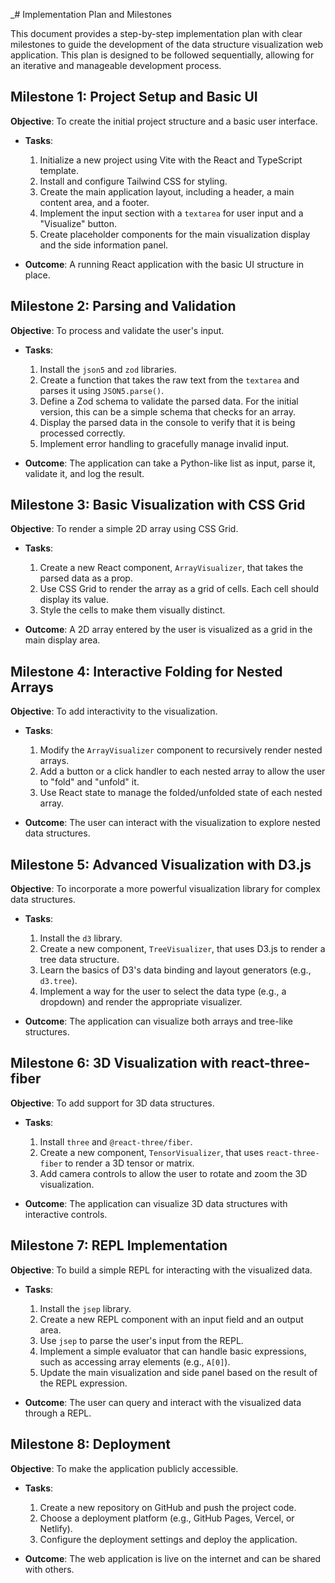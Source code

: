 _# Implementation Plan and Milestones

This document provides a step-by-step implementation plan with clear milestones to guide the development of the data structure visualization web application. This plan is designed to be followed sequentially, allowing for an iterative and manageable development process.

## Milestone 1: Project Setup and Basic UI

**Objective**: To create the initial project structure and a basic user interface.

- **Tasks**:
    1.  Initialize a new project using Vite with the React and TypeScript template.
    2.  Install and configure Tailwind CSS for styling.
    3.  Create the main application layout, including a header, a main content area, and a footer.
    4.  Implement the input section with a `textarea` for user input and a "Visualize" button.
    5.  Create placeholder components for the main visualization display and the side information panel.

- **Outcome**: A running React application with the basic UI structure in place.

## Milestone 2: Parsing and Validation

**Objective**: To process and validate the user's input.

- **Tasks**:
    1.  Install the `json5` and `zod` libraries.
    2.  Create a function that takes the raw text from the `textarea` and parses it using `JSON5.parse()`.
    3.  Define a Zod schema to validate the parsed data. For the initial version, this can be a simple schema that checks for an array.
    4.  Display the parsed data in the console to verify that it is being processed correctly.
    5.  Implement error handling to gracefully manage invalid input.

- **Outcome**: The application can take a Python-like list as input, parse it, validate it, and log the result.

## Milestone 3: Basic Visualization with CSS Grid

**Objective**: To render a simple 2D array using CSS Grid.

- **Tasks**:
    1.  Create a new React component, `ArrayVisualizer`, that takes the parsed data as a prop.
    2.  Use CSS Grid to render the array as a grid of cells. Each cell should display its value.
    3.  Style the cells to make them visually distinct.

- **Outcome**: A 2D array entered by the user is visualized as a grid in the main display area.

## Milestone 4: Interactive Folding for Nested Arrays

**Objective**: To add interactivity to the visualization.

- **Tasks**:
    1.  Modify the `ArrayVisualizer` component to recursively render nested arrays.
    2.  Add a button or a click handler to each nested array to allow the user to "fold" and "unfold" it.
    3.  Use React state to manage the folded/unfolded state of each nested array.

- **Outcome**: The user can interact with the visualization to explore nested data structures.

## Milestone 5: Advanced Visualization with D3.js

**Objective**: To incorporate a more powerful visualization library for complex data structures.

- **Tasks**:
    1.  Install the `d3` library.
    2.  Create a new component, `TreeVisualizer`, that uses D3.js to render a tree data structure.
    3.  Learn the basics of D3's data binding and layout generators (e.g., `d3.tree`).
    4.  Implement a way for the user to select the data type (e.g., a dropdown) and render the appropriate visualizer.

- **Outcome**: The application can visualize both arrays and tree-like structures.

## Milestone 6: 3D Visualization with react-three-fiber

**Objective**: To add support for 3D data structures.

- **Tasks**:
    1.  Install `three` and `@react-three/fiber`.
    2.  Create a new component, `TensorVisualizer`, that uses `react-three-fiber` to render a 3D tensor or matrix.
    3.  Add camera controls to allow the user to rotate and zoom the 3D visualization.

- **Outcome**: The application can visualize 3D data structures with interactive controls.

## Milestone 7: REPL Implementation

**Objective**: To build a simple REPL for interacting with the visualized data.

- **Tasks**:
    1.  Install the `jsep` library.
    2.  Create a new REPL component with an input field and an output area.
    3.  Use `jsep` to parse the user's input from the REPL.
    4.  Implement a simple evaluator that can handle basic expressions, such as accessing array elements (e.g., `A[0]`).
    5.  Update the main visualization and side panel based on the result of the REPL expression.

- **Outcome**: The user can query and interact with the visualized data through a REPL.

## Milestone 8: Deployment

**Objective**: To make the application publicly accessible.

- **Tasks**:
    1.  Create a new repository on GitHub and push the project code.
    2.  Choose a deployment platform (e.g., GitHub Pages, Vercel, or Netlify).
    3.  Configure the deployment settings and deploy the application.

- **Outcome**: The web application is live on the internet and can be shared with others.


